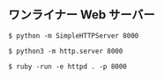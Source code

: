## ワンライナー Web サーバー

```
$ python -m SimpleHTTPServer 8000

$ python3 -m http.server 8000 

$ ruby -run -e httpd . -p 8000
```
